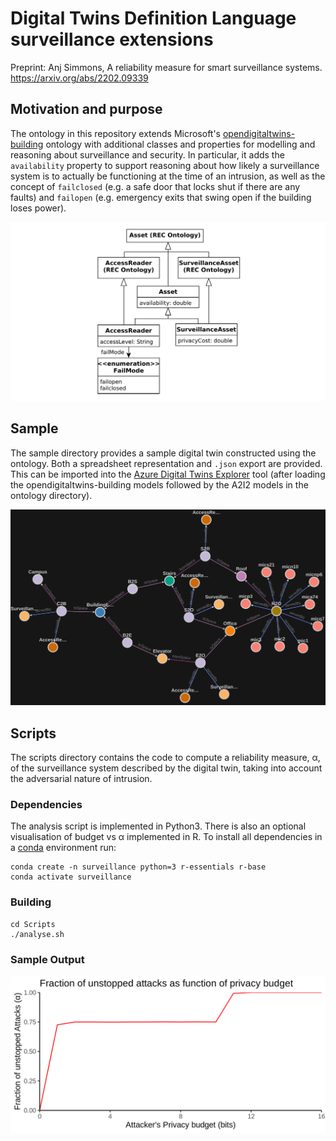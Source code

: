 # Digital Twins Definition Language surveillance extensions

Preprint: Anj Simmons, A reliability measure for smart surveillance systems. https://arxiv.org/abs/2202.09339

## Motivation and purpose

The ontology in this repository extends Microsoft's [opendigitaltwins-building](https://github.com/Azure/opendigitaltwins-building) ontology with additional classes and properties for modelling and reasoning about surveillance and security. In particular, it adds the `availability` property to support reasoning about how likely a surveillance system is to actually be functioning at the time of an intrusion, as well as the concept of `failclosed` (e.g. a safe door that locks shut if there are any faults) and `failopen` (e.g. emergency exits that swing open if the building loses power).

![DTDL surveillance extensions](Images/dtdl-surveillance-extension.png)


## Sample

The sample directory provides a sample digital twin constructed using the ontology. Both a spreadsheet representation and `.json` export are provided. This can be imported into the [Azure Digital Twins Explorer](https://github.com/Azure-Samples/digital-twins-explorer) tool (after loading the opendigitaltwins-building models followed by the A2I2 models in the ontology directory).

![Digital twin of building in Azure Digital Twins Explorer](Images/twin.png)

## Scripts

The scripts directory contains the code to compute a reliability measure, α, of the surveillance system described by the digital twin, taking into account the adversarial nature of intrusion.

### Dependencies

The analysis script is implemented in Python3. There is also an optional visualisation of budget vs α implemented in R. To install all dependencies in a [conda](https://conda.io/) environment run:

```
conda create -n surveillance python=3 r-essentials r-base
conda activate surveillance
```

### Building

```
cd Scripts
./analyse.sh
```

### Sample Output

![Budget vs α](Images/budget-vs-alpha.png)